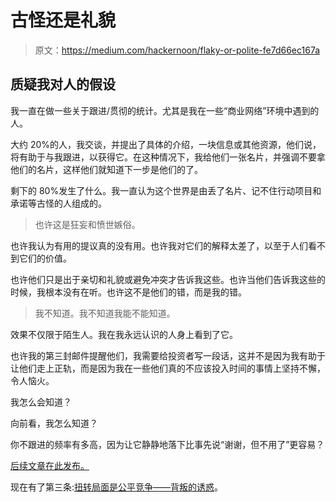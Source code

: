 # 古怪还是礼貌

> 原文：<https://medium.com/hackernoon/flaky-or-polite-fe7d66ec167a>

## 质疑我对人的假设

我一直在做一些关于跟进/贯彻的统计。尤其是我在一些“商业网络”环境中遇到的人。

大约 20%的人，我交谈，并提出了具体的介绍，一块信息或其他资源，他们说，将有助于与我跟进，以获得它。在这种情况下，我给他们一张名片，并强调不要拿他们的名片，这样他们就知道下一步是他们的了。

剩下的 80%发生了什么。我一直认为这个世界是由丢了名片、记不住行动项目和承诺等古怪的人组成的。

> 也许这是狂妄和愤世嫉俗。

也许我认为有用的提议真的没有用。也许我对它们的解释太差了，以至于人们看不到它们的价值。

也许他们只是出于亲切和礼貌或避免冲突才告诉我这些。也许当他们告诉我这些的时候，我根本没有在听。也许这不是他们的错，而是我的错。

> 我不知道。我不知道我能不能知道。

效果不仅限于陌生人。我在我永远认识的人身上看到了它。

也许我的第三封邮件提醒他们，我需要给投资者写一段话，这并不是因为我有助于让他们走上正轨，而是因为我在一些他们真的不应该投入时间的事情上坚持不懈，令人恼火。

我怎么会知道？

向前看，我怎么知道？

你不跟进的频率有多高，因为让它静静地落下比事先说“谢谢，但不用了”更容易？

[后续文章在此发布。](/@russelllbrand/part-2-flaky-or-polite-e2a8fefd7801)

现在有了第三条:[扭转局面是公平竞争——背叛的诱惑](/@russelllbrand/turn-about-is-fair-play-f47d86196f40)。